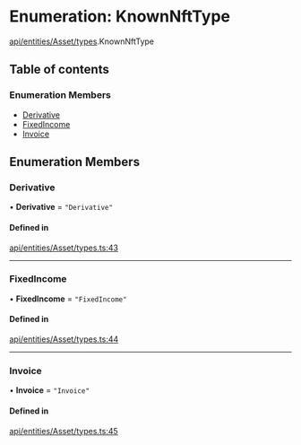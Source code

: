 # Enumeration: KnownNftType

[api/entities/Asset/types](../wiki/api.entities.Asset.types).KnownNftType

## Table of contents

### Enumeration Members

- [Derivative](../wiki/api.entities.Asset.types.KnownNftType#derivative)
- [FixedIncome](../wiki/api.entities.Asset.types.KnownNftType#fixedincome)
- [Invoice](../wiki/api.entities.Asset.types.KnownNftType#invoice)

## Enumeration Members

### Derivative

• **Derivative** = ``"Derivative"``

#### Defined in

[api/entities/Asset/types.ts:43](https://github.com/PolymeshAssociation/polymesh-sdk/blob/9a8715021/src/api/entities/Asset/types.ts#L43)

___

### FixedIncome

• **FixedIncome** = ``"FixedIncome"``

#### Defined in

[api/entities/Asset/types.ts:44](https://github.com/PolymeshAssociation/polymesh-sdk/blob/9a8715021/src/api/entities/Asset/types.ts#L44)

___

### Invoice

• **Invoice** = ``"Invoice"``

#### Defined in

[api/entities/Asset/types.ts:45](https://github.com/PolymeshAssociation/polymesh-sdk/blob/9a8715021/src/api/entities/Asset/types.ts#L45)
